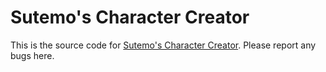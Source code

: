 # Sutemo's Character Creator

This is the source code for [Sutemo's Character Creator](https://emily2.itch.io/sutemo). Please report any bugs here.